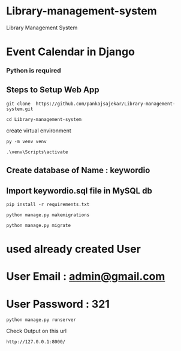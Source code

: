 # Library-management-system
Library Management System

# Event Calendar in Django

### Python is required
## Steps to Setup Web App
```
git clone  https://github.com/pankajsajekar/Library-management-system.git
```
```
cd Library-management-system
```
create virtual environment
```
py -m venv venv
```
```
.\venv\Scripts\activate
```

## Create database of Name : keywordio
## Import keywordio.sql file in MySQL db


```
pip install -r requirements.txt
```
```
python manage.py makemigrations
```
```
python manage.py migrate
```
# used already created User
# User Email : admin@gmail.com
# User Password : 321
```
python manage.py runserver
```
Check Output on this url
```
http://127.0.0.1:8000/
```

